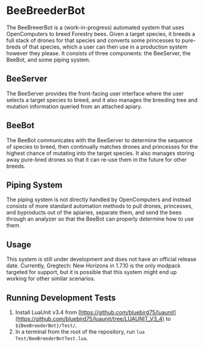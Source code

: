 # BeeBreederBot
The BeeBreeerBot is a (work-in-progress) automated system that uses OpenComputers to breed Forestry bees. Given a target species, it breeds a full stack of drones for that species and converts some princesses to pure-breds of that species, which a user can then use in a production system however they please. It consists of three components: the BeeServer, the BeeBot, and some piping system. 

## BeeServer
The BeeServer provides the front-facing user interface where the user selects a target species to breed, and it also manages the breeding tree and mutation information queried from an attached apiary.

## BeeBot
The BeeBot communicates with the BeeServer to determine the sequence of species to breed, then continually matches drones and princesses for the highest chance of mutating into the target species. It also manages storing away pure-bred drones so that it can re-use them in the future for other breeds.

## Piping System
The piping system is not directly handled by OpenComputers and instead consists of more standard automation methods to pull drones, princesses, and byproducts out of the apiaries, separate them, and send the bees through an analyzer so that the BeeBot can properly determine how to use them.

## Usage
This system is still under development and does not have an official release date. Currently, Gregtech: New Horizons in 1.7.10 is the only modpack targeted for support, but it is possible that this system might end up working for other similar scenarios.

## Running Development Tests 
1. Install LuaUnit v3.4 from [https://github.com/bluebird75/luaunit](https://github.com/bluebird75/luaunit/tree/LUAUNIT_V3_4) to `${BeeBreederBot}/Test/`.
2. In a terminal from the root of the repository, run `lua Test/BeeBreederBotTest.lua`.